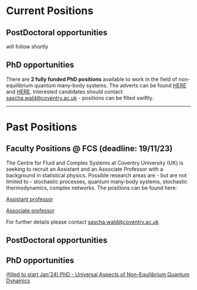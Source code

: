 # Current Positions 

## PostDoctoral opportunities
will follow shortly

## PhD opportunities


There are **2 fully funded PhD positions** available to work in the field of non-equilibrium quantum many-body systems.
The adverts can be found [HERE](https://www.findaphd.com/phds/project/quantum-walks-on-complex-networks/?p165943) and [HERE](https://www.findaphd.com/phds/project/universality-in-quantum-disordered-systems-with-resetting/?p165940).
Interested candidates should contact sascha.wald@coventry.ac.uk - positions can be filled swiftly.

---

# Past Positions

## Faculty Positions @ FCS (deadline: 19/11/23)
The Centre for Fluid and Complex Systems at Coventry University (UK) is seeking to recruit an Assistant and an Associate Professor with a background in statistical physics. Possible research areas are - but are not limited to - stochastic processes, quantum many-body systems, stochastic thermodynamics, complex networks. The positions can be found here:

[Assistant professor](https://cugcareers.coventry.ac.uk/job-invite/901/)

[Associate professor]( https://cugcareers.coventry.ac.uk/job-invite/903/)

For further details please contact sascha.wald@coventry.ac.uk

## PostDoctoral opportunities


## PhD opportunities

[(filled to start Jan'24) PhD - Universal Aspects of Non-Equilibrium Quantum Dynamics](https://www.jobs.ac.uk/job/CXQ654/phd-studentship-universality-in-non-equilibrium-quantum-systems)

